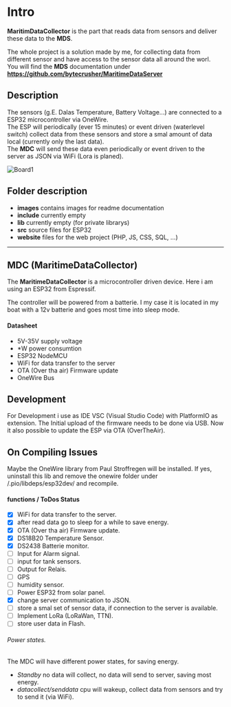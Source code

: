 # Intro
**MaritimDataCollector** is the part that reads data from sensors and deliver these data to the **MDS**.

The whole project is a solution made by me, for collecting data from different sensor and have access to the sensor data all around the worl.  
You will find the **MDS** documentation under **https://github.com/bytecrusher/MaritimeDataServer**

## Description
The sensors (g.E. Dalas Temperature, Battery Voltage...) are connected to a ESP32 microcontroller via OneWire.  
The ESP will periodically (ever 15 minutes) or event driven (waterlevel switch) collect data from these sensors and store a smal amount of data local (currently only the last data).  
The **MDC** will send these data even periodically or event driven to the server as JSON via WiFi (Lora is planed).  

![Board1](/images/board1.jpeg)

## Folder description

- **images** contains images for readme documentation
- **include** currently empty
- **lib** currently empty (for private librarys)
- **src** source files for ESP32
- **website** files for the web project (PHP, JS, CSS, SQL, ...)

---
## **MDC** (MaritimeDataCollector)

The **MaritimeDataCollector** is a microcontroller driven device. Here i am using an ESP32 from Espressif.

The controller will be powered from a batterie. I my case it is located in my boat with a 12v batterie and goes most time into sleep mode.

#### Datasheet
- 5V-35V supply voltage
- *W power consumtion
- ESP32 NodeMCU
- WiFi for data transfer to the server
- OTA (Over tha air) Firmware update
- OneWire Bus

## Development
For Development i use as IDE VSC (Visual Studio Code) with PlatformIO as extension.
The Initial upload of the firmware needs to be done via USB.
Now it also possible to update the ESP via OTA (OverTheAir).

## On Compiling Issues
Maybe the OneWire library from Paul Stroffregen will be installed. If yes, uninstall this lib and remove the onewire folder under /.pio/libdeps/esp32dev/ and recompile.

#### functions / ToDos Status
- [x] WiFi for data transfer to the server.
- [x] after read data go to sleep for a while to save energy.  
- [x] OTA (Over tha air) Firmware update.
- [x] DS18B20 Temperature Sensor.
- [x] DS2438 Batterie monitor.
- [ ] Input for Alarm signal.
- [ ] input for tank sensors.
- [ ] Output for Relais.
- [ ] GPS  
- [ ] humidity sensor.  
- [ ] Power ESP32 from solar panel.  
- [x] change server communication to JSON.  
- [ ] store a smal set of sensor data, if connection to the server is available.  
- [ ] Implement LoRa (LoRaWan, TTN).  
- [ ] store user data in Flash.

###### Power states.
The MDC will have different power states, for saving energy.

- *Standby* no data will collect, no data will send to server, saving most energy.
- *datacollect/senddata* cpu will wakeup, collect data from sensors and try to send it (via WiFi).


